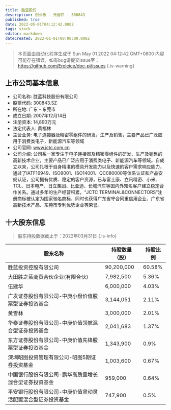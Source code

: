 ```yaml
---
title: 胜蓝股份
description: 创业板 - 元器件 - 300843
published: true
date: 2022-05-01T04:12:42.000Z
tags: stock
editor: markdown
dateCreated: 2022-01-01T00:00:00.000Z
---
```


> 本页面由自动化程序生成于 Sun May 01 2022 04:12:42 GMT+0800
> 内容可能存在错误，如有bug请提交issue至：https://github.com/Eroleice/doc-pi/issues
{.is-warning}

## 上市公司基本信息
- 公司名称: 胜蓝科技股份有限公司
- 股票代码: 300843.SZ
- 所在地: 广东 - 东莞市
- 成立日期: 2007年12月14日
- 注册资本: 14,890万元
- 法定代表人: 黄福林
- 主营业务: 电子连接器及精密零组件的研发，生产及销售，主要产品已广泛应用于消费类电子，新能源汽车等领域
- 公司官网: www.jctc.com.cn
- 公司介绍: 公司系一家专注于电子连接器及精密零组件的研发、生产及销售的高新技术企业，主要产品已广泛应用于消费类电子、新能源汽车等领域。自成立以来，公司扎根于自身精湛的模具开发能力以及快速的客户需求响应能力，通过了IATF16949、ISO9001、ISO14001、QC080000等体系认证和产品安规认证，公司拥有优质、稳定的客户资源，已与富士康、立讯精密、小米、TCL、日本电产、日立集团、比亚迪、长城汽车等国内外知名客户建立稳定合作关系。通过多年的生产经营积累，“JCTC TERMINAL&CONNECTORS”注册商标被认定为国家驰名商标，同时也获得广东省守合同重信用企业、广东省高新技术产品、东莞市专利优势企业等荣誉。


## 十大股东信息
> 股东持股数据截止于：2022年03月31日
{.is-info}

| 股东名称 | 持股数量（股） | 持股比例 |
| --- | --- | --- |
| 胜蓝投资控股有限公司 | 90,200,000 | 60.58% |
| 大田胜之蓝商贸合伙企业(有限合伙) | 7,982,500 | 5.36% |
| 伍建华 | 6,000,000 | 4.03% |
| 广发证券股份有限公司-中庚小盘价值股票型证券投资基金 | 3,144,051 | 2.11% |
| 黄雪林 | 3,000,000 | 2.01% |
| 华泰证券股份有限公司-中庚价值领航混合型证券投资基金 | 2,041,683 | 1.37% |
| 东方证券股份有限公司-中庚价值先锋股票型证券投资基金 | 1,343,900 | 0.9% |
| 深圳昭图投资管理有限公司-昭图5期证券投资基金 | 1,003,600 | 0.67% |
| 中国银行股份有限公司-鹏华高质量增长混合型证券投资基金 | 959,000 | 0.64% |
| 平安银行股份有限公司-中庚价值灵动灵活配置混合型证券投资基金 | 747,900 | 0.5% |




